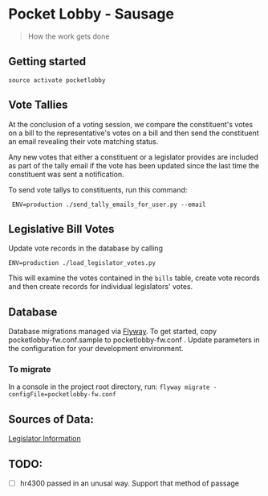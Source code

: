 # Pocket Lobby - Sausage

> How the work gets done

## Getting started

`source activate pocketlobby`

## Vote Tallies

At the conclusion of a voting session, we compare the constituent's
votes on a bill to the representative's votes on a bill and then send
the constituent an email revealing their vote matching status.

Any new votes that either a constituent or a legislator provides are included as
part of the tally email if the vote has been updated since the last time the
constituent was sent a notification.

To send vote tallys to constituents, run this command:

` ENV=production ./send_tally_emails_for_user.py --email`

## Legislative Bill Votes

Update vote records in the database by calling

`ENV=production ./load_legislator_votes.py`

This will examine the votes contained in the `bills` table, create vote records
and then create records for individual legislators' votes.

## Database

Database migrations managed via [Flyway](https://flywaydb.org/). To get
started, copy pocketlobby-fw.conf.sample to pocketlobby-fw.conf . Update
parameters in the configuration for your development environment.

### To migrate

In a console in the project root directory, run:
`flyway migrate -configFile=pocketlobby-fw.conf`

## Sources of Data:

[Legislator Information](https://github.com/unitedstates/congress-legislators)

## TODO:

+ [ ] hr4300 passed in an unusal way. Support that method of passage
